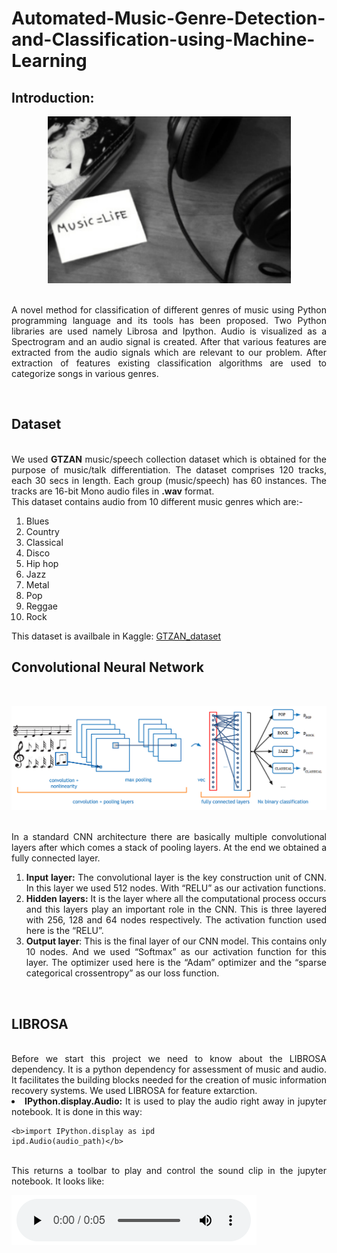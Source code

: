 # Automated-Music-Genre-Detection-and-Classification-using-Machine-Learning
## Introduction:
<p align="center"><img src="Images/music.png"></p>
  <br><div align="justify">A novel method for classification of different genres of music using Python programming language and its tools has been proposed. Two Python libraries are used namely Librosa and Ipython. Audio is visualized as a Spectrogram and an audio signal is created. After that various features are extracted from the audio signals which are relevant to our problem. After extraction of features existing classification algorithms are used to categorize songs in various genres.</div>
  
  <br><h2>Dataset</h2>
  <br><div align="justify">We used <b>GTZAN</b> music/speech collection dataset which is obtained for the purpose of music/talk differentiation. The dataset comprises 120 tracks, each 30 secs in length. Each group (music/speech) has 60 instances. The tracks are 16-bit Mono audio files in <b>.wav</b> format. 
<br>This dataset contains audio from 10 different music genres which are:-
  1. Blues
  2. Country
  3. Classical
  4. Disco
  5. Hip hop
  6. Jazz
  7. Metal
  8. Pop
  9. Reggae
  10. Rock
  
  This dataset is availbale in Kaggle:
  [GTZAN_dataset](https://www.kaggle.com/carlthome/gtzan-genre-collection)
  <br><h2>Convolutional Neural Network</h2>
  <br><p align="center"><img src="Images/Cnn.png"></p>
  <br><div align="justify">In a standard CNN architecture there are basically multiple convolutional layers after which comes a stack of pooling layers. At the end we obtained a fully connected layer.
  1. <b>Input layer:</b> The convolutional layer is the key construction unit of CNN. In this layer we used 512 nodes. With “RELU” as our activation functions.
  2. <b>Hidden layers:</b> It is the layer where all the computational process occurs and this layers play an important role in the CNN. This is three layered with 256, 128 and 64 nodes respectively. The activation function used here is the “RELU”.
  3. <b>Output layer</b>: This is the final layer of our CNN model. This contains only 10 nodes. And we used “Softmax” as our activation function for this layer. The optimizer used here is the “Adam” optimizer and the “sparse categorical crossentropy” as our loss function.</div>
  <br><h2>LIBROSA</h2>
  <br><div align="justify">Before we start this project we need to know about the LIBROSA dependency. It is a python dependency for assessment of music and audio. It facilitates the building blocks needed for the creation of music information recovery systems. We used LIBROSA for feature extarction.
  1. <b>IPython.display.Audio:</b> It is used to play the audio right away in jupyter notebook. It is done in this way:
```
<b>import IPython.display as ipd
ipd.Audio(audio_path)</b>
```
  <br>This returns a toolbar to play and control the sound clip in the jupyter notebook. It looks like:
  <br><p><img src="Images/player.png"></p>
</div>
